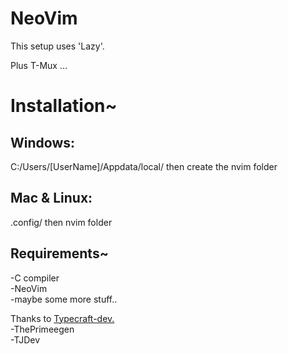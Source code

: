 # NeoVim

This setup uses 'Lazy'.

Plus T-Mux ...

# Installation~

## Windows:

C:/Users/[UserName]/Appdata/local/ then create the nvim folder

## Mac & Linux:

.config/ then nvim folder

## Requirements~

-C compiler  
-NeoVim  
-maybe some more stuff..

Thanks to [Typecraft-dev.](http://www.youtube.com/@typecraft_dev)  
-ThePrimeegen  
-TJDev
